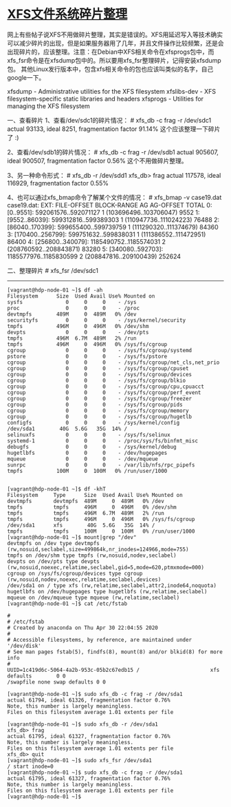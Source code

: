 # [XFS文件系统碎片整理](https://blog.csdn.net/scaleqiao/article/details/47122329)

网上有些帖子说XFS不用做碎片整理，其实是错误的。XFS用延迟写入等技术确实可以减少碎片的出现，但是如果服务器用了几年，并且文件操作比较频繁，还是会出现碎片的，应该整理。注意：在Debian中XFS相关命令在xfsprogs包中，而xfs_fsr命令是在xfsdump包中的。所以要用xfs_fsr整理碎片，记得安装xfsdump包。 其他Linux发行版本中，包含xfs相关命令的包也应该叫类似的名字，自己google一下。 

  xfsdump - Administrative utilities for the XFS filesystem 
  xfslibs-dev - XFS filesystem-specific static libraries and headers
  xfsprogs - Utilities for managing the XFS filesystem 

一、查看碎片 
  1、查看/dev/sdc1的碎片情况：
    \# xfs_db -c frag -r /dev/sdc1
    actual 93133, ideal 8251, fragmentation factor 91.14%
  这个应该整理一下碎片了 :)

  2、查看/dev/sdb1的碎片情况：
    \# xfs_db -c frag -r /dev/sdb1
    actual 905607, ideal 900507, fragmentation factor 0.56%
   这个不用做碎片整理。   

  3、另一种命令形式： 
    \# xfs_db -r /dev/sdd1
    xfs_db> frag
    actual 117578, ideal 116929, fragmentation factor 0.55%

  4、也可以通过xfs_bmap命令了解某个文件的情况： 
    \# xfs_bmap -v case19.dat
      case19.dat:
      EXT: FILE-OFFSET    BLOCK-RANGE       AG AG-OFFSET        TOTAL
      0: [0..9551]:     592061576..592071127   1 (103696496..103706047)  9552
      1: [9552..86039]:   599312816..599389303   1 (110947736..111024223)  76488
      2: [86040..170399]:  599655400..599739759   1 (111290320..111374679)  84360
      3: [170400..256799]: 599751632..599838031   1 (111386552..111472951)  86400
      4: [256800..340079]: 1185490752..1185574031  2 (208760592..208843871)  83280
      5: [340080..592703]: 1185577976..1185830599  2 (208847816..209100439) 252624

二、整理碎片 
   \# xfs_fsr /dev/sdc1

--------

```shell
[vagrant@hdp-node-01 ~]$ df -ah
Filesystem      Size  Used Avail Use% Mounted on
sysfs              0     0     0    - /sys
proc               0     0     0    - /proc
devtmpfs        489M     0  489M   0% /dev
securityfs         0     0     0    - /sys/kernel/security
tmpfs           496M     0  496M   0% /dev/shm
devpts             0     0     0    - /dev/pts
tmpfs           496M  6.7M  489M   2% /run
tmpfs           496M     0  496M   0% /sys/fs/cgroup
cgroup             0     0     0    - /sys/fs/cgroup/systemd
pstore             0     0     0    - /sys/fs/pstore
cgroup             0     0     0    - /sys/fs/cgroup/net_cls,net_prio
cgroup             0     0     0    - /sys/fs/cgroup/cpuset
cgroup             0     0     0    - /sys/fs/cgroup/devices
cgroup             0     0     0    - /sys/fs/cgroup/blkio
cgroup             0     0     0    - /sys/fs/cgroup/cpu,cpuacct
cgroup             0     0     0    - /sys/fs/cgroup/perf_event
cgroup             0     0     0    - /sys/fs/cgroup/freezer
cgroup             0     0     0    - /sys/fs/cgroup/pids
cgroup             0     0     0    - /sys/fs/cgroup/memory
cgroup             0     0     0    - /sys/fs/cgroup/hugetlb
configfs           0     0     0    - /sys/kernel/config
/dev/sda1        40G  5.6G   35G  14% /
selinuxfs          0     0     0    - /sys/fs/selinux
systemd-1          0     0     0    - /proc/sys/fs/binfmt_misc
debugfs            0     0     0    - /sys/kernel/debug
hugetlbfs          0     0     0    - /dev/hugepages
mqueue             0     0     0    - /dev/mqueue
sunrpc             0     0     0    - /var/lib/nfs/rpc_pipefs
tmpfs           100M     0  100M   0% /run/user/1000


[vagrant@hdp-node-01 ~]$ df -khT
Filesystem     Type      Size  Used Avail Use% Mounted on
devtmpfs       devtmpfs  489M     0  489M   0% /dev
tmpfs          tmpfs     496M     0  496M   0% /dev/shm
tmpfs          tmpfs     496M  6.7M  489M   2% /run
tmpfs          tmpfs     496M     0  496M   0% /sys/fs/cgroup
/dev/sda1      xfs        40G  5.6G   35G  14% /
tmpfs          tmpfs     100M     0  100M   0% /run/user/1000
[vagrant@hdp-node-01 ~]$ mount|grep "/dev"
devtmpfs on /dev type devtmpfs (rw,nosuid,seclabel,size=499864k,nr_inodes=124966,mode=755)
tmpfs on /dev/shm type tmpfs (rw,nosuid,nodev,seclabel)
devpts on /dev/pts type devpts (rw,nosuid,noexec,relatime,seclabel,gid=5,mode=620,ptmxmode=000)
cgroup on /sys/fs/cgroup/devices type cgroup (rw,nosuid,nodev,noexec,relatime,seclabel,devices)
/dev/sda1 on / type xfs (rw,relatime,seclabel,attr2,inode64,noquota)
hugetlbfs on /dev/hugepages type hugetlbfs (rw,relatime,seclabel)
mqueue on /dev/mqueue type mqueue (rw,relatime,seclabel)
[vagrant@hdp-node-01 ~]$ cat /etc/fstab

#
# /etc/fstab
# Created by anaconda on Thu Apr 30 22:04:55 2020
#
# Accessible filesystems, by reference, are maintained under '/dev/disk'
# See man pages fstab(5), findfs(8), mount(8) and/or blkid(8) for more info
#
UUID=1c419d6c-5064-4a2b-953c-05b2c67edb15 /                       xfs     defaults        0 0
/swapfile none swap defaults 0 0

[vagrant@hdp-node-01 ~]$ sudo xfs_db -c frag -r /dev/sda1
actual 61794, ideal 61326, fragmentation factor 0.76%
Note, this number is largely meaningless.
Files on this filesystem average 1.01 extents per file

[vagrant@hdp-node-01 ~]$ sudo xfs_db -r /dev/sda1
xfs_db> frag
actual 61795, ideal 61327, fragmentation factor 0.76%
Note, this number is largely meaningless.
Files on this filesystem average 1.01 extents per file
xfs_db> quit
[vagrant@hdp-node-01 ~]$ sudo xfs_fsr /dev/sda1
/ start inode=0
[vagrant@hdp-node-01 ~]$ sudo xfs_db -c frag -r /dev/sda1
actual 61795, ideal 61327, fragmentation factor 0.76%
Note, this number is largely meaningless.
Files on this filesystem average 1.01 extents per file
[vagrant@hdp-node-01 ~]$
```

